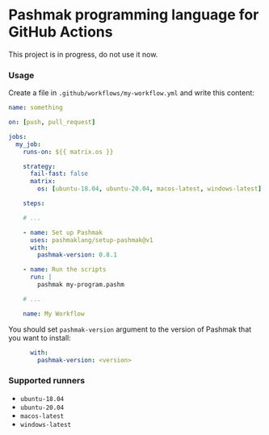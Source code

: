 # Pashmak programming language for GitHub Actions
This project is in progress, do not use it now.

### Usage
Create a file in `.github/workflows/my-workflow.yml` and write this content:

```yml
name: something

on: [push, pull_request]

jobs:
  my_job:
    runs-on: ${{ matrix.os }}

    strategy:
      fail-fast: false
      matrix:
        os: [ubuntu-18.04, ubuntu-20.04, macos-latest, windows-latest]

    steps:

    # ...

    - name: Set up Pashmak
      uses: pashmaklang/setup-pashmak@v1
      with:
        pashmak-version: 0.8.1

    - name: Run the scripts
      run: |
        pashmak my-program.pashm

    # ...

    name: My Workflow
```

You should set `pashmak-version` argument to the version of Pashmak that you want to install:

```yml
      with:
        pashmak-version: <version>
```

### Supported runners
- `ubuntu-18.04`
- `ubuntu-20.04`
- `macos-latest`
- `windows-latest`
